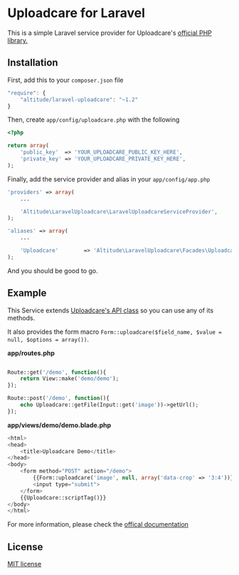 # Uploadcare for Laravel

This is a simple Laravel service provider for Uploadcare's [official PHP library.](https://github.com/uploadcare/uploadcare-php)

## Installation

First, add this to your `composer.json` file

```js
"require": {
    "altitude/laravel-uploadcare": "~1.2"
}
```

Then, create `app/config/uploadcare.php` with the following

```php
<?php

return array(
    'public_key'  => 'YOUR_UPLOADCARE_PUBLIC_KEY_HERE',
    'private_key' => 'YOUR_UPLOADCARE_PRIVATE_KEY_HERE',
);
```

Finally, add the service provider and alias in your `app/config/app.php`

```php
'providers' => array(
    ...

    'Altitude\LaravelUploadcare\LaravelUploadcareServiceProvider',
);

'aliases' => array(
    ...

    'Uploadcare'        => 'Altitude\LaravelUploadcare\Facades\Uploadcare',
);
```

And you should be good to go.

## Example

This Service extends [Uploadcare's API class](https://github.com/uploadcare/uploadcare-php/blob/master/src/Uploadcare/Api.php) so you can use any of its methods.

It also provides the form macro `Form::uploadcare($field_name, $value = null, $options = array())`.

**app/routes.php**

```php

Route::get('/demo', function(){
    return View::make('demo/demo');
});

Route::post('/demo', function(){
    echo Uploadcare::getFile(Input::get('image'))->getUrl();
});

```

**app/views/demo/demo.blade.php**

```php
<html>
<head>
    <title>Uploadcare Demo</title>
</head>
<body>
    <form method="POST" action="/demo">
        {{Form::uploadcare('image', null, array('data-crop' => '3:4'))}}
        <input type="submit">
    </form>
    {{Uploadcare::scriptTag()}}
</body>
</html>
```

For more information, please check the [offical documentation](https://github.com/uploadcare/uploadcare-php)

## License

[MIT license](http://opensource.org/licenses/MIT)
